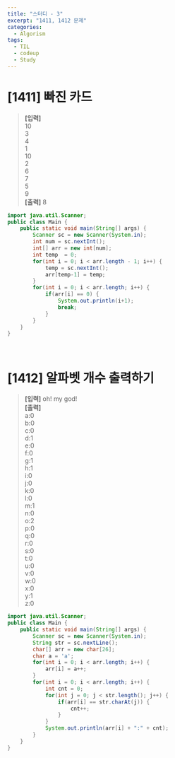 ```yaml
---
title: "스터디 - 3"
excerpt: "1411, 1412 문제"
categories: 
  - Algorism
tags: 
  - TIL
  - codeup
  - Study
---
```


# [1411] 빠진 카드
> **[입력]** <br/>
10<br/>
3<br/>
4<br/>
1<br/>
10<br/>
2<br/>
6<br/>
7<br/>
5<br/>
9<br/>
  **[출력]** 8

```java
import java.util.Scanner;
public class Main {
	public static void main(String[] args) {
		Scanner sc = new Scanner(System.in);
		int num = sc.nextInt();
		int[] arr = new int[num];
		int temp  = 0;
		for(int i = 0; i < arr.length - 1; i++) {
			temp = sc.nextInt();
			arr[temp-1] = temp;
		}
		for(int i = 0; i < arr.length; i++) {
			if(arr[i] == 0) {
				System.out.println(i+1);
				break;
			}
		}
	}
}
```
<br/>

# [1412] 알파벳 개수 출력하기
> **[입력]** oh! my god! <br/>
  **[출력]** <br/>
a:0<br/>
b:0<br/>
c:0<br/>
d:1<br/>
e:0<br/>
f:0<br/>
g:1<br/>
h:1<br/>
i:0<br/>
j:0<br/>
k:0<br/>
l:0<br/>
m:1<br/>
n:0<br/>
o:2<br/>
p:0<br/>
q:0<br/>
r:0<br/>
s:0<br/>
t:0<br/>
u:0<br/>
v:0<br/>
w:0<br/>
x:0<br/>
y:1<br/>
z:0<br/>

```java
import java.util.Scanner;
public class Main {
	public static void main(String[] args) {
		Scanner sc = new Scanner(System.in);
		String str = sc.nextLine();
		char[] arr = new char[26];
		char a = 'a';
		for(int i = 0; i < arr.length; i++) {
			arr[i] = a++;
		}
		for(int i = 0; i < arr.length; i++) {
			int cnt = 0;
			for(int j = 0; j < str.length(); j++) {
				if(arr[i] == str.charAt(j)) {
					cnt++;
				}
			}
			System.out.println(arr[i] + ":" + cnt);
		}
	}
}
```
<br/>
